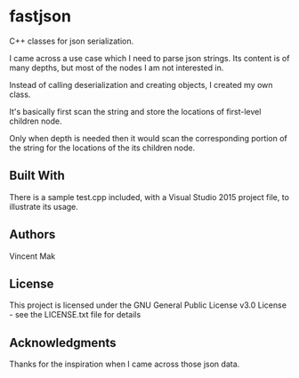 # fastjson

C++ classes for json serialization.

I came across a use case which I need to parse json strings. Its content is of many depths, but most of the nodes I am not interested in.

Instead of calling deserialization and creating objects, I created my own class.

It's basically first scan the string and store the locations of first-level children node.

Only when depth is needed then it would scan the corresponding portion of the string for the locations of the its children node.

## Built With

There is a sample test.cpp included, with a Visual Studio 2015 project file, to illustrate its usage.

## Authors

Vincent Mak

## License

This project is licensed under the GNU General Public License v3.0 License - see the LICENSE.txt file for details

## Acknowledgments

Thanks for the inspiration when I came across those json data.
